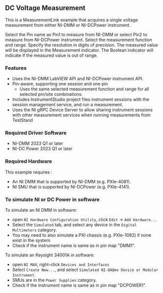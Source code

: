 ## DC Voltage Measurement 

This is a MeasurementLink example that acquires a single voltage measurement from either NI-DMM or NI-DCPower instrument.

Select the Pin name as Pin1 to measure from NI-DMM or select Pin2 to measure from NI-DCPower instrument.
Select the measurement function and range.
Specify the resolution in digits of precision.
  The measured value will be displayed in the Measurement indicator.
  The Boolean indicator will indicate if the measured value is out of range.

### Features

- Uses the NI-DMM LabVIEW API and NI-DCPower instrument API.
- Pin-aware, supporting one session and one pin
  - Uses the same selected measurement function and range for all selected pin/site combinations.
- Includes InstrumentStudio project files
  instrument sessions with the session management service, and run a measurement.
- Uses the NI gRPC Device Server to allow sharing instrument sessions with other 
  measurement services when running measurements from TestStand

### Required Driver Software

- NI-DMM 2023 Q1 or later
- NI-DC Power 2023 Q1 or later

### Required Hardware

This example requires :

- An NI DMM that is supported by NI-DMM (e.g. PXIe-4081).
- NI SMU that is supported by NI-DCPower (e.g. PXIe-4141).


### To simulate NI or DC Power in software

To simulate an NI DMM in software:

- open `NI Hardware Configuration Utility`, click `Edit` -> `Add Hardware...`
- Select the `Simulated` tab, and select any device in the `Digital Multimeters` category.
- You may need to also simulate a PXI chassis (e.g. PXIe-1082) if none exist in the system.
- Check if the instrument name is same as in pin map "DMM1".

To simulate an Keysight 34001A in software:

- open `NI MAX`, right-click `Devices and Interfaces`
- Select `Create New...`, and select `Simulated NI-DAQmx Device or Modular Instrument`.
- SMUs are in the `Power Supplies` category.
- Check if the instrument name is same as in pin map "DCPOWER1".